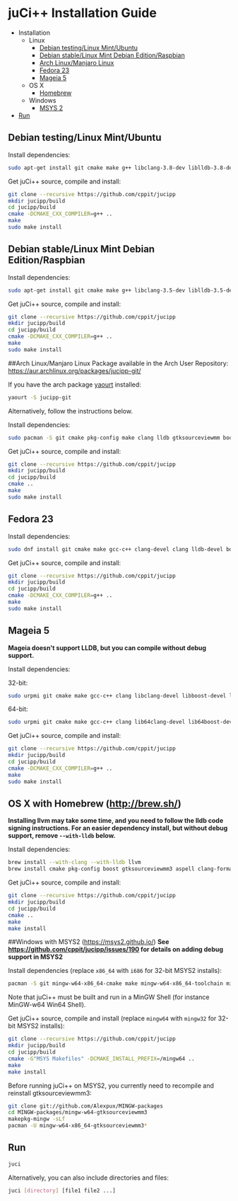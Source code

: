 # juCi++ Installation Guide

- Installation
  - Linux
    - [Debian testing/Linux Mint/Ubuntu](#debian-testinglinux-mintubuntu)
    - [Debian stable/Linux Mint Debian Edition/Raspbian](#debian-stablelinux-mint-debian-editionraspbian)
    - [Arch Linux/Manjaro Linux](#arch-linuxmanjaro-linux)
    - [Fedora 23](#fedora-23)
    - [Mageia 5](#mageia-5)
  - OS X
    - [Homebrew](#os-x-with-homebrew-httpbrewsh)
  - Windows
    - [MSYS 2](#windows-with-msys2-httpsmsys2githubio)
- [Run](#run)

## Debian testing/Linux Mint/Ubuntu
Install dependencies:
```sh
sudo apt-get install git cmake make g++ libclang-3.8-dev liblldb-3.8-dev clang-format pkg-config libboost-filesystem-dev libgtksourceviewmm-3.0-dev aspell-en libaspell-dev libgit2-dev exuberant-ctags
```

Get juCi++ source, compile and install:
```sh
git clone --recursive https://github.com/cppit/jucipp
mkdir jucipp/build
cd jucipp/build
cmake -DCMAKE_CXX_COMPILER=g++ ..
make
sudo make install
```

## Debian stable/Linux Mint Debian Edition/Raspbian
Install dependencies:
```sh
sudo apt-get install git cmake make g++ libclang-3.5-dev liblldb-3.5-dev clang-format-3.5 pkg-config libboost-filesystem-dev libgtksourceviewmm-3.0-dev aspell-en libaspell-dev libgit2-dev exuberant-ctags
```

Get juCi++ source, compile and install:
```sh
git clone --recursive https://github.com/cppit/jucipp
mkdir jucipp/build
cd jucipp/build
cmake -DCMAKE_CXX_COMPILER=g++ ..
make
sudo make install
```

##Arch Linux/Manjaro Linux
Package available in the Arch User Repository:
https://aur.archlinux.org/packages/jucipp-git/

If you have the arch package [yaourt](https://archlinux.fr/yaourt-en) installed:
```sh
yaourt -S jucipp-git
```

Alternatively, follow the instructions below.

Install dependencies:
```sh
sudo pacman -S git cmake pkg-config make clang lldb gtksourceviewmm boost aspell aspell-en libgit2 ctags
```

Get juCi++ source, compile and install:
```sh
git clone --recursive https://github.com/cppit/jucipp
mkdir jucipp/build
cd jucipp/build
cmake ..
make
sudo make install
```

## Fedora 23
Install dependencies:
```sh
sudo dnf install git cmake make gcc-c++ clang-devel clang lldb-devel boost-devel gtksourceviewmm3-devel gtkmm30-devel aspell-devel aspell-en libgit2-devel ctags
```

Get juCi++ source, compile and install:
```sh
git clone --recursive https://github.com/cppit/jucipp
mkdir jucipp/build
cd jucipp/build
cmake -DCMAKE_CXX_COMPILER=g++ ..
make
sudo make install
```

## Mageia 5

**Mageia doesn't support LLDB, but you can compile without debug support.**

Install dependencies:

32-bit:

```sh
sudo urpmi git cmake make gcc-c++ clang libclang-devel libboost-devel libgtkmm3.0-devel libgtksourceviewmm3.0-devel libaspell-devel aspell-en libgit2-devel
```

64-bit:
```sh
sudo urpmi git cmake make gcc-c++ clang lib64clang-devel lib64boost-devel lib64gtkmm3.0-devel lib64gtksourceviewmm3.0-devel lib64aspell-devel aspell-en libgit2-devel
```

Get juCi++ source, compile and install:
```sh
git clone --recursive https://github.com/cppit/jucipp
mkdir jucipp/build
cd jucipp/build
cmake -DCMAKE_CXX_COMPILER=g++ ..
make
sudo make install
```

## OS X with Homebrew (http://brew.sh/)
**Installing llvm may take some time, and you need to follow the lldb code signing instructions. For an easier dependency install, but without debug support, remove `--with-lldb` below.**

Install dependencies:
```sh
brew install --with-clang --with-lldb llvm
brew install cmake pkg-config boost gtksourceviewmm3 aspell clang-format libgit2 ctags
```

Get juCi++ source, compile and install:
```sh
git clone --recursive https://github.com/cppit/jucipp
mkdir jucipp/build
cd jucipp/build
cmake ..
make
make install
```

##Windows with MSYS2 (https://msys2.github.io/)
**See https://github.com/cppit/jucipp/issues/190 for details on adding debug support in MSYS2**

Install dependencies (replace `x86_64` with `i686` for 32-bit MSYS2 installs):
```sh
pacman -S git mingw-w64-x86_64-cmake make mingw-w64-x86_64-toolchain mingw-w64-x86_64-clang mingw-w64-x86_64-gtkmm3 mingw-w64-x86_64-gtksourceviewmm3 mingw-w64-x86_64-boost mingw-w64-x86_64-aspell mingw-w64-x86_64-aspell-en mingw-w64-x86_64-libgit2 mingw-w64-x86_64-universal-ctags-git
```

Note that juCi++ must be built and run in a MinGW Shell (for instance MinGW-w64 Win64 Shell).

Get juCi++ source, compile and install (replace `mingw64` with `mingw32` for 32-bit MSYS2 installs):
```sh
git clone --recursive https://github.com/cppit/jucipp
mkdir jucipp/build
cd jucipp/build
cmake -G"MSYS Makefiles" -DCMAKE_INSTALL_PREFIX=/mingw64 ..
make
make install
```

Before running juCi++ on MSYS2, you currently need to recompile and reinstall gtksourceviewmm3:
```sh
git clone git://github.com/Alexpux/MINGW-packages
cd MINGW-packages/mingw-w64-gtksourceviewmm3
makepkg-mingw -sLf
pacman -U mingw-w64-x86_64-gtksourceviewmm3*
```

## Run
```sh
juci
```
Alternatively, you can also include directories and files:
```sh
juci [directory] [file1 file2 ...]
```
